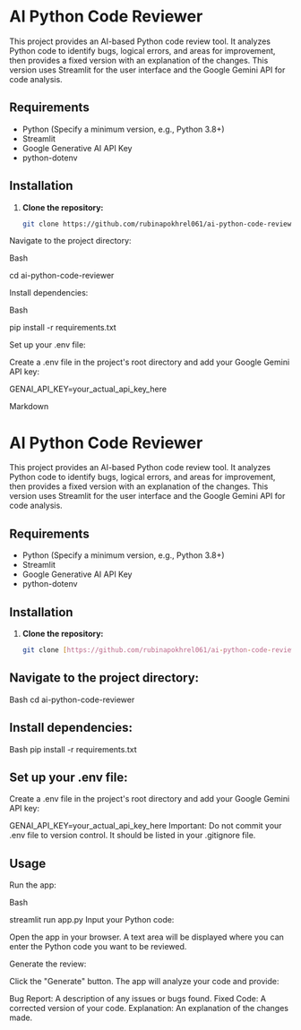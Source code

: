# AI Python Code Reviewer

This project provides an AI-based Python code review tool. It analyzes Python code to identify bugs, logical errors, and areas for improvement, then provides a fixed version with an explanation of the changes.  This version uses Streamlit for the user interface and the Google Gemini API for code analysis.

## Requirements

- Python (Specify a minimum version, e.g., Python 3.8+)
- Streamlit
- Google Generative AI API Key
- python-dotenv

## Installation

1. **Clone the repository:**

   ```bash
   git clone https://github.com/rubinapokhrel061/ai-python-code-reviewer.git

Navigate to the project directory:

Bash

cd ai-python-code-reviewer

Install dependencies:

Bash

pip install -r requirements.txt

Set up your .env file:

Create a .env file in the project's root directory and add your Google Gemini API key:

GENAI_API_KEY=your_actual_api_key_here

Markdown

# AI Python Code Reviewer

This project provides an AI-based Python code review tool. It analyzes Python code to identify bugs, logical errors, and areas for improvement, then provides a fixed version with an explanation of the changes.  This version uses Streamlit for the user interface and the Google Gemini API for code analysis.

## Requirements

- Python (Specify a minimum version, e.g., Python 3.8+)
- Streamlit
- Google Generative AI API Key
- python-dotenv

## Installation

1. **Clone the repository:**

   ```bash
   git clone [https://github.com/rubinapokhrel061/ai-python-code-reviewer.git](https://github.com/rubinapokhrel061/ai-python-code-reviewer.git)

## Navigate to the project directory:

Bash
cd ai-python-code-reviewer

## Install dependencies:

Bash
pip install -r requirements.txt

## Set up your .env file:

Create a .env file in the project's root directory and add your Google Gemini API key:

GENAI_API_KEY=your_actual_api_key_here
Important:  Do not commit your .env file to version control.  It should be listed in your .gitignore file.

## Usage
Run the app:

Bash

streamlit run app.py
Input your Python code:

Open the app in your browser.  A text area will be displayed where you can enter the Python code you want to be reviewed.

Generate the review:

Click the "Generate" button. The app will analyze your code and provide:

Bug Report: A description of any issues or bugs found.
Fixed Code: A corrected version of your code.
Explanation: An explanation of the changes made.
